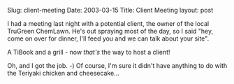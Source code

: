 Slug: client-meeting
Date: 2003-03-15
Title: Client Meeting
layout: post

I had a meeting last night with a potential client, the owner of the local TruGreen ChemLawn. He&#39;s out spraying most of the day, so I said &quot;hey, come on over for dinner, I&#39;ll feed you and we can talk about your site&quot;.

A TiBook and a grill - now <i>that&#39;s</i> the way to host a client!

<div align="center"></div>

Oh, and I got the job. -) Of course, I&#39;m sure it didn&#39;t have anything to do with the Teriyaki chicken and cheesecake...
